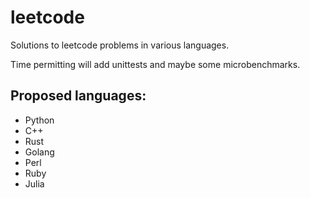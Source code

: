 # leetcode
Solutions to leetcode problems in various languages.



Time permitting will add unittests and maybe some microbenchmarks.

## Proposed languages:

- Python
- C++
- Rust
- Golang
- Perl
- Ruby
- Julia
